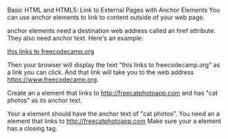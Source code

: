 Basic HTML and HTML5: Link to External Pages with Anchor Elements
You can use anchor elements to link to content outside of your web page.

anchor elements need a destination web address called an href attribute. They also need anchor text. Here's an example:

<a href="https://freecodecamp.org">this links to freecodecamp.org</a>

Then your browser will display the text "this links to freecodecamp.org" as a link you can click. And that link will take you to the web address https://www.freecodecamp.org.


Create an a element that links to http://freecatphotoapp.com and has "cat photos" as its anchor text.

Your a element should have the anchor text of "cat photos".
You need an a element that links to http://freecatphotoapp.com
Make sure your a element has a closing tag.